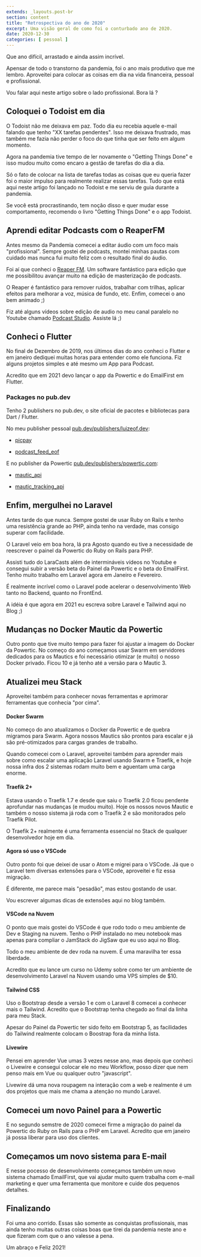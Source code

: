 ```yaml
---
extends: _layouts.post-br
section: content
title: "Retrospectiva do ano de 2020"
excerpt: Uma visão geral de como foi o conturbado ano de 2020.
date: 2020-12-30
categories: [ pessoal ]
---
```


Que ano difícil, arrastado e ainda assim incrível.

Apensar de todo o transtorno da pandemia, foi o ano mais produtivo que me lembro. Aproveitei para colocar as coisas em dia na vida financeira, pessoal e profissional.

Vou falar aqui neste artigo sobre o lado profissional. Bora lá ?


## Coloquei o Todoist em dia


O Todoist não me deixava em paz. Todo dia eu recebia aquele e-mail falando que tenho "XX tarefas pendentes". Isso me deixava frustrado, mas também me fazia não perder o foco do que tinha que ser feito em algum momento.

Agora na pandemia tive tempo de ler novamente o "Getting Things Done" e isso mudou muito como encaro a gestão de tarefas do dia a dia.

Só o fato de colocar na lista de tarefas todas as coisas que eu queria fazer foi o maior impulso para realmente realizar essas tarefas. Tudo que está aqui neste artigo foi lançado no Todoist e me serviu de guia durante a pandemia.

Se você está procrastinando, tem noção disso e quer mudar esse comportamento, recomendo o livro "Getting Things Done" e o app Todoist.

## Aprendi editar Podcasts com o ReaperFM

Antes mesmo da Pandemia comecei a editar áudio com um foco mais "profissional". Sempre gostei de podcasts, montei minhas pautas com cuidado mas nunca fui muito feliz com o resultado final do áudio.

Foi aí que conheci o [Reaper FM](https://www.reaper.fm/). Um software fantástico para edição que me possibilitou avançar muito na edição de masterização de podcasts.

O Reaper é fantástico para remover ruídos, trabalhar com trilhas, aplicar efeitos para melhorar a voz, música de fundo, etc. Enfim, comecei o ano bem animado ;)

Fiz até alguns vídeos sobre edição de audio no meu canal paralelo no Youtube chamado [Podcast Studio](https://www.youtube.com/channel/UC_iGAQx8zHqWBqMfejoDpPw). Assiste lá ;)

## Conheci o Flutter

No final de Dezembro de 2019, nos últimos dias do ano conheci o Flutter e em janeiro dediquei muitas horas para entender como ele funciona. Fiz alguns projetos simples e até mesmo um App para Podcast.

Acredito que em 2021 devo lançar o app da Powertic e do EmailFirst em Flutter.

### Packages no pub.dev

Tenho 2 publishers no pub.dev, o site oficial de pacotes e bibliotecas para Dart / Flutter.

No meu publisher pessoal [pub.dev/publishers/luizeof.dev](https://pub.dev/publishers/luizeof.dev/packages):


- [picpay](https://pub.dev/packages/picpay)

- [podcast_feed_eof](https://pub.dev/packages/eof_podcast_feed)

E no publisher da Powertic [pub.dev/publishers/powertic.com](https://pub.dev/publishers/powertic.com/packages):

- [mautic_api](https://pub.dev/packages/mautic_api)

- [mautic_tracking_api](https://pub.dev/packages/mautic_tracking_api)


## Enfim, mergulhei no Laravel

Antes tarde do que nunca. Sempre gostei de usar Ruby on Rails e tenho uma resistência grande ao PHP, ainda tenho na verdade, mas consigo superar com facilidade.

O Laravel veio em boa hora, lá pra Agosto quando eu tive a necessidade de reescrever o painel da Powertic do Ruby on Rails para PHP.

Assisti tudo do LaraCasts além de intermináveis vídeos no Youtube e consegui subir a versão beta do Painel da Powertic e o beta do EmailFirst. Tenho muito trabalho em Laravel agora em Janeiro e Fevereiro.

É realmente incrível como o Laravel pode acelerar o desenvolvimento Web tanto no Backend, quanto no FrontEnd.

A idéia é que agora em 2021 eu escreva sobre Laravel e Tailwind aqui no Blog ;)


## Mudanças no Docker Mautic da Powertic

Outro ponto que tive muito tempo para fazer foi ajustar a imagem do Docker da Powertic. No começo do ano começamos usar Swarm em servidores dedicados para os Mautics e foi necessário otimizar (e muito) o nosso Docker privado. Ficou 10 e já tenho até a versão para o Mautic 3.


## Atualizei meu Stack

Aproveitei também para conhecer novas ferramentas e aprimorar ferramentas que conhecia "por cima". 


#### Docker Swarm

No começo do ano atualizamos o Docker da Powertic e de quebra migramos para Swarm. Agora nossos Mautics são prontos para escalar e já são pré-otimizados para cargas grandes de trabalho.

Quando comecei com o Laravel, aproveitei também para aprender mais sobre como escalar uma aplicação Laravel usando Swarm e Traefik, e hoje nossa infra dos 2 sistemas rodam muito bem e aguentam uma carga enorme.


#### Traefik 2+

Estava usando o Traefik 1.7 e desde que saiu o Traefik 2.0 ficou pendente aprofundar nas mudanças (e mudou muito). Hoje os nossos novos Mautic e também o nosso sistema já roda com o Traefik 2 e são monitorados pelo Traefik Pilot.

O Traefik 2+ realmente é uma ferramenta essencial no Stack de qualquer desenvolvedor hoje em dia.

#### Agora só uso o VSCode

Outro ponto foi que deixei de usar o Atom e migrei para o VSCode. Já que o Laravel tem diversas extensões para o VSCode, aproveitei e fiz essa migração.

É diferente, me parece mais "pesadão", mas estou gostando de usar.

Vou escrever algumas dicas de extensões aqui no blog também.


#### VSCode na Nuvem

O ponto que mais gostei do VSCode é que rodo todo o meu ambiente de Dev e Staging na nuvem. Tenho o PHP instalado no meu notebook mas apenas para compliar o JamStack do JigSaw que eu uso aqui no Blog.

Todo o meu ambiente de dev roda na nuvem. É uma maravilha ter essa liberdade.

Acredito que eu lance um curso no Udemy sobre como ter um ambiente de desenvolvimento Laravel na Nuvem usando uma VPS simples de $10.


#### Tailwind CSS

Uso o Bootstrap desde a versão 1 e com o Laravel 8 comecei a conhecer mais o Tailwind. Acredito que o Bootstrap tenha chegado ao final da linha para meu Stack.

Apesar do Painel da Powertic ter sido feito em Bootstrap 5, as facilidades do Tailwind realmente colocam o Boostrap fora da minha lista.


#### Livewire

Pensei em aprender Vue umas 3 vezes nesse ano, mas depois que conheci o Livewire e consegui colocar ele no meu Workflow, posso dizer que nem penso mais em Vue ou qualquer outro "javascript".

Livewire dá uma nova roupagem na interação com a web e realmente é um dos projetos que mais me chama a atenção no mundo Laravel.


## Comecei um novo Painel para a Powertic

E no segundo semstre de 2020 comecei firme a migração do painel da Powertic do Ruby on Rails para o PHP em Laravel. Acredito que em janeiro já possa liberar para uso dos clientes.


## Começamos um novo sistema para E-mail 

E nesse pocesso de desenvolvimento começamos também um novo sistema chamado EmailFirst, que vai ajudar muito quem trabalha com e-mail marketing e quer uma ferramenta que monitore e cuide dos pequenos detalhes.

## Finalizando

Foi uma ano corrido. Essas são somente as conquistas profissionais, mas ainda tenho muitas outras coisas boas que tirei da pandemia neste ano e que fizeram com que o ano valesse a pena.

Um abraço e Feliz 2021!
